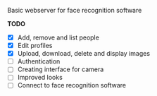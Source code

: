 Basic webserver for face recognition software

**TODO**

- [x] Add, remove and list people
- [x] Edit profiles
- [x] Upload, download, delete and display images
- [ ] Authentication
- [ ] Creating interface for camera
- [ ] Improved looks
- [ ] Connect to face recognition software
